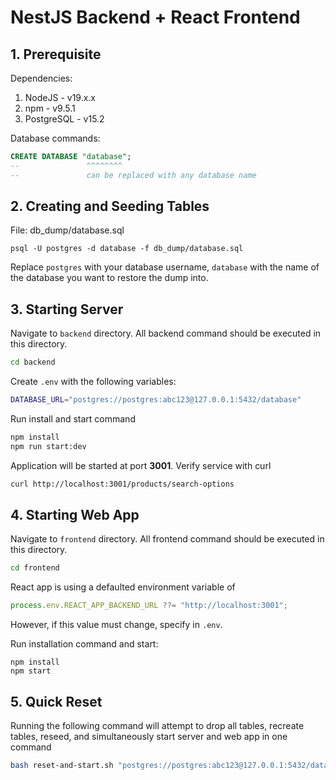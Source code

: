 # NestJS Backend + React Frontend

## 1. Prerequisite

Dependencies:

1. NodeJS - v19.x.x
2. npm - v9.5.1
3. PostgreSQL - v15.2

Database commands:

```sql
CREATE DATABASE "database";
--               ^^^^^^^^
--               can be replaced with any database name
```

## 2. Creating and Seeding Tables

File: db_dump/database.sql

```
psql -U postgres -d database -f db_dump/database.sql
```

Replace `postgres` with your database username, `database` with the name of the database you want to restore the dump into.

## 3. Starting Server

Navigate to `backend` directory. All backend command should be executed in this directory.

```sh
cd backend
```

Create `.env` with the following variables:

```sh
DATABASE_URL="postgres://postgres:abc123@127.0.0.1:5432/database"
```

Run install and start command

```sh
npm install
npm run start:dev
```

Application will be started at port **3001**. Verify service with curl

```sh
curl http://localhost:3001/products/search-options
```

## 4. Starting Web App

Navigate to `frontend` directory. All frontend command should be executed in this directory.

```sh
cd frontend
```

React app is using a defaulted environment variable of

```typescript
process.env.REACT_APP_BACKEND_URL ??= "http://localhost:3001";
```

However, if this value must change, specify in `.env`.

Run installation command and start:

```
npm install
npm start
```

## 5. Quick Reset

Running the following command will attempt to drop all tables, recreate tables, reseed, and simultaneously start server and web app in one command

```sh
bash reset-and-start.sh "postgres://postgres:abc123@127.0.0.1:5432/database"
```
